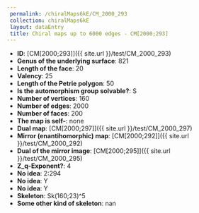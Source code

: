 ```yaml
--- 
 permalink: /chiralMaps6kE/CM_2000_293 
 collection: chiralMaps6kE
 layout: dataEntry
 title: Chiral maps up to 6000 edges - CM[2000;293]
---
```


- **ID**: [CM[2000;293]]({{ site.url }}/test/CM_2000_293)
- **Genus of the underlying surface**: 821
- **Length of the face**: 20
- **Valency**: 25
- **Length of the Petrie polygon**: 50
- **Is the automorphism group solvable?**: S
- **Number of vertices**: 160
- **Number of edges**: 2000
- **Number of faces**: 200
- **The map is self-**: none
- **Dual map**: [CM[2000;297]]({{ site.url }}/test/CM_2000_297)
- **Mirror (enantihomorphic) map**: [CM[2000;292]]({{ site.url }}/test/CM_2000_292)
- **Dual of the mirror image**: [CM[2000;295]]({{ site.url }}/test/CM_2000_295)
- **Z_q-Exponent?**: 4
- **No idea**:  2:294
- **No idea**: Y
- **No idea**: Y
- **Skeleton**: Sk(160;23)^5
- **Some other kind of skeleton**: nan
